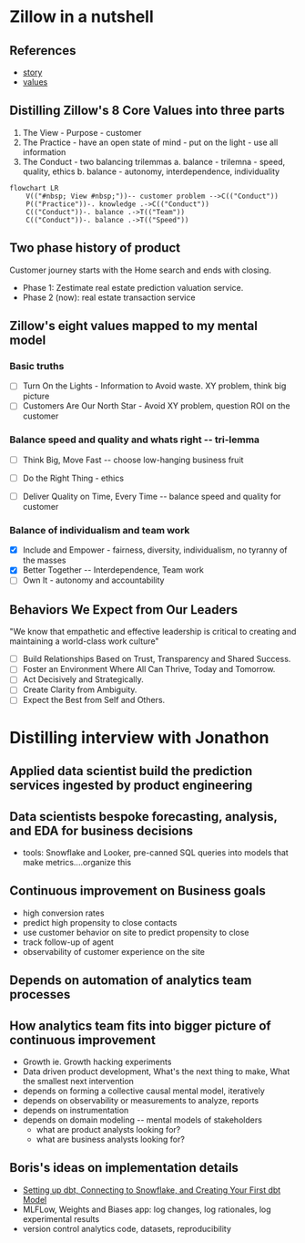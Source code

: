# Zillow in a nutshell

## References

- [story](https://www.zillowgroup.com/about-us/story)
- [values](https://www.zillow.com/careers/our-values/)


## Distilling Zillow's 8 Core Values into three parts

1. The View - Purpose - customer
2. The Practice - have an open state of mind - put on the light - use all information
3. The Conduct - two balancing trilemmas
  a. balance - trilemna - speed, quality, ethics
  b. balance - autonomy, interdependence, individuality 
  

```mermaid
flowchart LR
    V(("#nbsp; View #nbsp;"))-- customer problem -->C(("Conduct"))
    P(("Practice"))-. knowledge .->C(("Conduct"))
    C(("Conduct"))-. balance .->T(("Team"))
    C(("Conduct"))-. balance .->T(("Speed"))
```

## Two phase history of product

Customer journey starts with the Home search and ends with closing.

- Phase 1:  Zestimate real estate prediction valuation service. 
- Phase 2 (now):  real estate transaction service


## Zillow's eight values mapped to my mental model

### Basic truths

- [ ] Turn On the Lights - Information to Avoid waste. XY problem, think big picture
- [ ] Customers Are Our North Star - Avoid XY problem, question ROI on the customer

### Balance speed and quality and whats right -- tri-lemma

- [ ] Think Big, Move Fast -- choose low-hanging business fruit 
- [ ] Do the Right Thing - ethics
- [ ] Deliver Quality on Time, Every Time -- balance speed and quality for customer 


### Balance of individualism and team work

- [x] Include and Empower - fairness, diversity, individualism, no tyranny of the masses
- [x] Better Together -- Interdependence, Team work
- [ ] Own It - autonomy and accountability

## Behaviors We Expect from Our Leaders

"We know that empathetic and effective leadership is critical to creating and maintaining a world-class work culture"

- [ ] Build Relationships Based on Trust, Transparency and Shared Success.
- [ ] Foster an Environment Where All Can Thrive, Today and Tomorrow.
- [ ] Act Decisively and Strategically.
- [ ] Create Clarity from Ambiguity.
- [ ] Expect the Best from Self and Others.

# Distilling interview with Jonathon

## Applied data scientist build the prediction services ingested by product engineering

## Data scientists bespoke forecasting, analysis, and EDA for business decisions

- tools: Snowflake and Looker, pre-canned SQL queries into models that make metrics....organize this

## Continuous improvement on Business goals

- high conversion rates
- predict high propensity to close contacts
- use customer behavior on site to predict propensity to close
- track follow-up of agent
- observability of customer experience on the site

## Depends on automation of analytics team processes

## How analytics team fits into bigger picture of continuous improvement

- Growth ie. Growth hacking experiments
- Data driven product development, What's the next thing to make, What the smallest next intervention
- depends on forming a collective causal mental model, iteratively  
- depends on observability or measurements to analyze, reports
- depends on instrumentation
- depends on domain modeling -- mental models of stakeholders
  - what are product analysts looking for?
  - what are business analysts looking for?

## Boris's ideas on implementation details

- [Setting up dbt, Connecting to Snowflake, and Creating Your First dbt Model](https://medium.com/learning-sql/setting-up-dbt-connecting-to-snowflake-and-creating-your-first-dbt-model-c0d5691b4200)
- MLFLow, Weights and Biases app: log changes, log rationales, log experimental results
- version control analytics code, datasets, reproducibility
